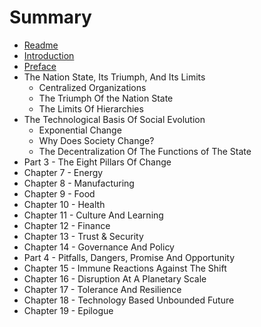 # Summary

* [Readme](README.md)
* [Introduction](introduction.md)
* [Preface](preface.md)
* The Nation State, Its Triumph, And Its Limits
   * Centralized Organizations
   * The Triumph Of the Nation State
   * The Limits Of Hierarchies
* The Technological Basis Of Social Evolution
   * Exponential Change
   * Why Does Society Change?
   * The Decentralization Of The Functions of The State
* Part 3 - The Eight Pillars Of Change
* Chapter 7 - Energy
* Chapter 8 - Manufacturing
* Chapter 9 - Food
* Chapter 10 - Health
* Chapter 11 - Culture And Learning
* Chapter 12 - Finance
* Chapter 13 - Trust & Security
* Chapter 14 - Governance And Policy
* Part 4 - Pitfalls, Dangers, Promise And Opportunity
* Chapter 15 - Immune Reactions Against The Shift
* Chapter 16 - Disruption At A Planetary Scale
* Chapter 17 - Tolerance And Resilience
* Chapter 18 - Technology Based Unbounded Future
* Chapter 19 - Epilogue

